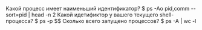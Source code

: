 Какой процесс имеет наименьший идентификатор?
$ ps -Ao pid,comm --sort=pid | head -n 2
Какой идетификтор у вашего текущего shell-процесса?
$ ps -p $$
Сколько всего запущено процессов?
$ ps -A | wc -l

